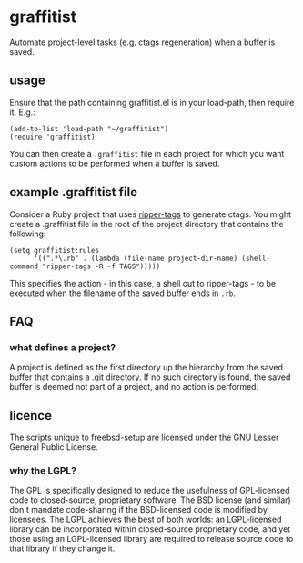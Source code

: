 # graffitist
Automate project-level tasks (e.g. ctags regeneration) when a buffer is saved.

## usage

Ensure that the path containing graffitist.el is in your load-path, then require it.  E.g.:

    (add-to-list 'load-path "~/graffitist")
    (require 'graffitist)

You can then create a `.graffitist` file in each project for which you want custom actions to be performed when a buffer is saved.

## example .graffitist file

Consider a Ruby project that uses [ripper-tags](https://github.com/tmm1/ripper-tags) to generate ctags.  You might create a .graffitist file in the root of the project directory that contains the following:

    (setq graffitist:rules
          '((".*\.rb" . (lambda (file-name project-dir-name) (shell-command "ripper-tags -R -f TAGS")))))

This specifies the action - in this case, a shell out to ripper-tags - to be executed when the filename of the saved buffer ends in `.rb`.

## FAQ

### what defines a project?
A project is defined as the first directory up the hierarchy from the saved buffer that contains a .git directory.  If no such directory is found, the saved buffer is deemed not part of a project, and no action is performed.

## licence
The scripts unique to freebsd-setup are licensed under the GNU Lesser General Public License.

### why the LGPL?
The GPL is specifically designed to reduce the usefulness of GPL-licensed code to closed-source, proprietary software. The BSD license (and similar) don't mandate code-sharing if the BSD-licensed code is modified by licensees. The LGPL achieves the best of both worlds: an LGPL-licensed library can be incorporated within closed-source proprietary code, and yet those using an LGPL-licensed library are required to release source code to that library if they change it.
